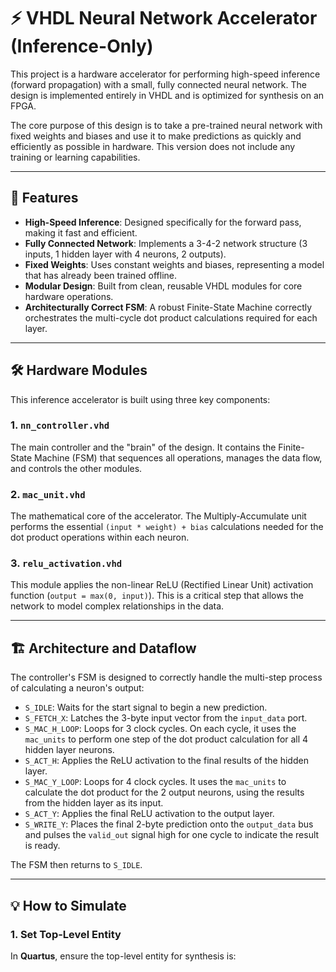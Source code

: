 # ⚡ VHDL Neural Network Accelerator (Inference-Only)

This project is a hardware accelerator for performing high-speed inference (forward propagation) with a small, fully connected neural network. The design is implemented entirely in VHDL and is optimized for synthesis on an FPGA.

The core purpose of this design is to take a pre-trained neural network with fixed weights and biases and use it to make predictions as quickly and efficiently as possible in hardware. This version does not include any training or learning capabilities.

---

## 🚀 Features

- **High-Speed Inference**: Designed specifically for the forward pass, making it fast and efficient.
- **Fully Connected Network**: Implements a 3-4-2 network structure (3 inputs, 1 hidden layer with 4 neurons, 2 outputs).
- **Fixed Weights**: Uses constant weights and biases, representing a model that has already been trained offline.
- **Modular Design**: Built from clean, reusable VHDL modules for core hardware operations.
- **Architecturally Correct FSM**: A robust Finite-State Machine correctly orchestrates the multi-cycle dot product calculations required for each layer.

---

## 🛠️ Hardware Modules

This inference accelerator is built using three key components:

### 1. `nn_controller.vhd`
The main controller and the "brain" of the design. It contains the Finite-State Machine (FSM) that sequences all operations, manages the data flow, and controls the other modules.

### 2. `mac_unit.vhd`
The mathematical core of the accelerator. The Multiply-Accumulate unit performs the essential `(input * weight) + bias` calculations needed for the dot product operations within each neuron.

### 3. `relu_activation.vhd`
This module applies the non-linear ReLU (Rectified Linear Unit) activation function (`output = max(0, input)`). This is a critical step that allows the network to model complex relationships in the data.

---

## 🏗️ Architecture and Dataflow

The controller's FSM is designed to correctly handle the multi-step process of calculating a neuron's output:

- `S_IDLE`: Waits for the start signal to begin a new prediction.
- `S_FETCH_X`: Latches the 3-byte input vector from the `input_data` port.
- `S_MAC_H_LOOP`: Loops for 3 clock cycles. On each cycle, it uses the `mac_units` to perform one step of the dot product calculation for all 4 hidden layer neurons.
- `S_ACT_H`: Applies the ReLU activation to the final results of the hidden layer.
- `S_MAC_Y_LOOP`: Loops for 4 clock cycles. It uses the `mac_units` to calculate the dot product for the 2 output neurons, using the results from the hidden layer as its input.
- `S_ACT_Y`: Applies the final ReLU activation to the output layer.
- `S_WRITE_Y`: Places the final 2-byte prediction onto the `output_data` bus and pulses the `valid_out` signal high for one cycle to indicate the result is ready.

The FSM then returns to `S_IDLE`.

---

## 💡 How to Simulate

### 1. Set Top-Level Entity
In **Quartus**, ensure the top-level entity for synthesis is:

